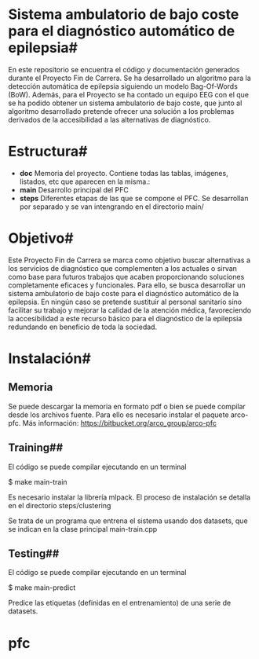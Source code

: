 # Sistema ambulatorio de bajo coste para el diagnóstico automático de epilepsia#

En este repositorio se encuentra el código y documentación generados durante el Proyecto Fin de Carrera. Se ha desarrollado un algoritmo para la detección automática de epilepsia siguiendo un modelo Bag-Of-Words (BoW). Además, para el Proyecto se ha contado un equipo EEG  con el que se ha podido obtener un sistema ambulatorio de bajo coste, que junto al algoritmo desarrollado pretende ofrecer una solución a los problemas derivados de la accesibilidad a las alternativas de diagnóstico.

# Estructura#

* **doc** Memoria del proyecto. Contiene todas las tablas, imágenes, listados, etc que aparecen en la misma.:
* **main**  Desarrollo principal del PFC
* **steps** Diferentes etapas de las que se compone el PFC. Se desarrollan  por separado y se van intengrando en el directorio main/ 

# Objetivo#

Este Proyecto Fin de Carrera se marca como objetivo buscar alternativas a los 
servicios de diagnóstico que complementen a los actuales o sirvan como base para futuros trabajos
que acaben proporcionando soluciones completamente eficaces y funcionales. 
Para ello, se busca desarrollar un sistema ambulatorio de bajo coste para el diagnóstico automático de la
epilepsia. En ningún caso se pretende sustituir al personal sanitario sino facilitar su trabajo y 
mejorar la calidad de la atención médica, favoreciendo la accesibilidad a este recurso básico 
para el diagnóstico de la epilepsia redundando en beneficio de toda la sociedad.

# Instalación#

## Memoria ##

Se puede descargar la memoria en formato pdf o bien se puede 
compilar desde los archivos fuente. Para ello es necesario 
instalar el paquete arco-pfc.
Más información:
https://bitbucket.org/arco_group/arco-pfc

## Training##

El código se puede compilar ejecutando en un terminal

$ make main-train

Es necesario instalar la librería mlpack. El proceso de instalación
se detalla en el directorio steps/clustering

Se trata de un programa que entrena el sistema usando dos 
datasets, que se indican en la clase principal main-train.cpp

## Testing##

El código se puede compilar ejecutando en un terminal

$ make main-predict

Predice las etiquetas (definidas en el entrenamiento) de una serie
de datasets.
# pfc

